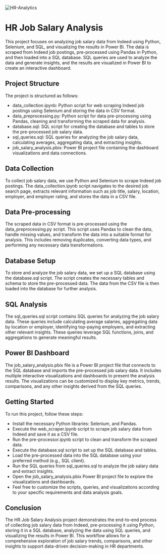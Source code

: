 ![HR-Analytics](https://github.com/abbas99-hub/HR-Job-Salary-Analysis-using-SQL-Power-BI/assets/60792939/2cd00e03-b756-484d-aa1c-26c9bab68d93)

# HR Job Salary Analysis
This project focuses on analyzing job salary data from Indeed using Python, Selenium, and SQL, and visualizing the results in Power BI. The data is scraped from Indeed job postings, pre-processed using Pandas in Python, and then loaded into a SQL database. SQL queries are used to analyze the data and generate insights, and the results are visualized in Power BI to create an interactive dashboard.

## Project Structure
The project is structured as follows:

* data_collection.ipynb: Python script for web scraping Indeed job postings using Selenium and storing the data in CSV format.
* data_preprocessing.py: Python script for data pre-processing using Pandas, cleaning and transforming the scraped data for analysis.
* database.sql: SQL script for creating the database and tables to store the pre-processed job salary data.
* sql_queries.sql: SQL queries for analyzing the job salary data, calculating averages, aggregating data, and extracting insights.
* job_salary_analysis.pbix: Power BI project file containing the dashboard visualizations and data connections.

## Data Collection
To collect job salary data, we use Python and Selenium to scrape Indeed job postings. The data_collection.ipynb script navigates to the desired job search page, extracts relevant information such as job title, salary, location, employer, and employer rating, and stores the data in a CSV file.

## Data Pre-processing
The scraped data in CSV format is pre-processed using the data_preprocessing.py script. This script uses Pandas to clean the data, handle missing values, and transform the data into a suitable format for analysis. This includes removing duplicates, converting data types, and performing any necessary data transformations.

## Database Setup
To store and analyze the job salary data, we set up a SQL database using the database.sql script. The script creates the necessary tables and schema to store the pre-processed data. The data from the CSV file is then loaded into the database for further analysis.

## SQL Analysis
The sql_queries.sql script contains SQL queries for analyzing the job salary data. These queries include calculating average salaries, aggregating data by location or employer, identifying top-paying employers, and extracting other relevant insights. These queries leverage SQL functions, joins, and aggregations to generate meaningful results.

## Power BI Dashboard
The job_salary_analysis.pbix file is a Power BI project file that connects to the SQL database and imports the pre-processed job salary data. It includes multiple interactive visualizations and dashboards to present the analysis results. The visualizations can be customized to display key metrics, trends, comparisons, and any other insights derived from the SQL queries.

## Getting Started
To run this project, follow these steps:

* Install the necessary Python libraries: Selenium, and Pandas.
* Execute the web_scraper.ipynb script to scrape job salary data from Indeed and save it as a CSV file.
* Run the pre-processor.ipynb script to clean and transform the scraped data.
* Execute the database.sql script to set up the SQL database and tables.
* Load the pre-processed data into the SQL database using your preferred method (e.g., SQL client).
* Run the SQL queries from sql_queries.sql to analyze the job salary data and extract insights.
* Open the job_salary_analysis.pbix Power BI project file to explore the visualizations and dashboards.
* Feel free to customize the scripts, queries, and visualizations according to your specific requirements and data analysis goals.

## Conclusion
The HR Job Salary Analysis project demonstrates the end-to-end process of collecting job salary data from Indeed, pre-processing it using Python, storing it in a SQL database, analyzing the data using SQL queries, and visualizing the results in Power BI. This workflow allows for a comprehensive exploration of job salary trends, comparisons, and other insights to support data-driven decision-making in HR departments.

